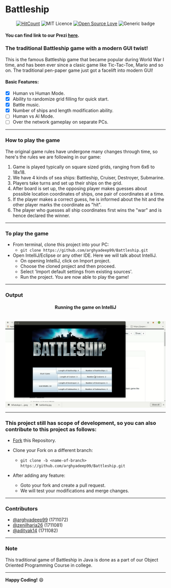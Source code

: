 # Battleship

<p align="center"

[![HitCount](http://hits.dwyl.io/arghyadeep99/Word-Suggester.svg)](http://hits.dwyl.io/arghyadeep99/Battleship)
 ![MIT Licence](	https://img.shields.io/cran/l/devtools.svg)
[![Open Source Love](https://badges.frapsoft.com/os/v1/open-source.png?v=103)](https://github.com/ellerbrock/open-source-badges/)
![Generic badge](https://img.shields.io/badge/Made%20with-Java-brightgreen.svg)

</p>

#### You can find link to our Prezi [here](https://prezi.com/view/uti2KEFtFEODO6NjR2Zd/). 


### The traditional Battleship game with a modern GUI twist!

This is the famous Battleship game that became popular during World War I time, and has been ever since a clasic game like Tic-Tac-Toe, Mario and so on. 
The traditional pen-paper game just got a facelift into modern GUI!

#### Basic Features:
* [x] Human vs Human Mode.
* [x] Ability to randomize grid filling for quick start.
* [x] Battle music.
* [x] Number of ships and length modification ability.
* [ ] Human vs AI Mode.
* [ ] Over the network gameplay on separate PCs.
 
---

### How to play the game

The original game rules have undergone many changes through time, so here's the rules we are following in our game:
1. Game is played typically on square sized grids, ranging from 6x6 to 18x18.
2. We have 4 kinds of sea ships: Battleship, Cruiser, Destroyer, Submarine.
3. Players take turns and set up their ships on the grid.
4. After board is set up, the opposing player makes guesses about possible location coordinates of ships, one pair of coordinates at a time.
5. If the player makes a correct guess, he is informed about the hit and the other player marks the coordinate as "hit". 
6. The player who guesses all ship coordinates first wins the "war" and is hence declared the winner. 

---

### To play the game

* From terminal, clone this project into your PC:
  * `git clone https://github.com/arghyadeep99/Battleship.git`
* Open IntelliJ/Eclipse or any other IDE. Here we will talk about IntelliJ.
  * On opening IntelliJ, click on Import project.
  * Choose the cloned project and then proceed.
  * Select 'Import default settings from existing sources'. 
  * Run the project. You are now able to play the game!
---

### Output

<div align="center">

<h4> Running the game on IntelliJ  </h4>
<br>
<img src="./oopm project.gif" align="center" width=700px>

</div>

------------------------------------------

### This project still has scope of development, so you can also contribute to this project as follows:
* [Fork](https://github.com/arghyadeep99/Battleship) this Repository.

* Clone your Fork on a different branch:
	* `git clone -b <name-of-branch> https://github.com/arghyadeep99/Battleship.git`
* After adding any feature:
	* Goto your fork and create a pull request.
	* We will test your modifications and merge changes.
------------------------------------------

### Contributors

- [@arghyadeep99](https://github.com/arghyadeep99) (1711072)
- [@zenilharia26](https://github.com/zenilharia26) (1711081)
- [@adityak14](https://github.com/adityak14) (1711082)

---

### Note

 This traditional game of Battleship in Java is done as a part of our Object Oriented Programming Course in college. 


------------------------------------------

**Happy Coding!** :smile:

